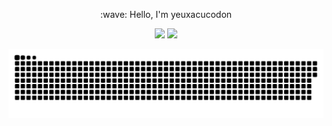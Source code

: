 <p align="center">
  :wave: Hello, I'm yeuxacucodon
</p>

<p align="center">
  <img src="https://github-readme-stats.vercel.app/api?username=yeuxacucodon&show_icons=true&hide_border=true&theme=radical" width="49%" />
  <img src="https://streak-stats.demolab.com?user=yeuxacucodon&theme=radical&hide_border=true" width="49%" />
</p>

<p align="center"> 
  <img src="contributions.svg" />
</p>
